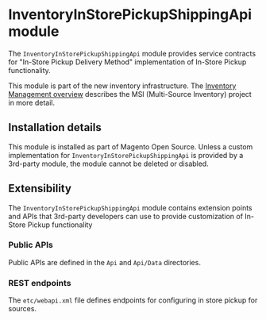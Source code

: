 # InventoryInStorePickupShippingApi module

The `InventoryInStorePickupShippingApi` module provides service contracts for "In-Store Pickup Delivery Method" implementation of In-Store Pickup functionality.

This module is part of the new inventory infrastructure. The
[Inventory Management overview](https://devdocs.magento.com/guides/v2.4/inventory/index.html)
describes the MSI (Multi-Source Inventory) project in more detail.

## Installation details

This module is installed as part of Magento Open Source. Unless a custom implementation for `InventoryInStorePickupShippingApi`
is provided by a 3rd-party module, the module cannot be deleted or disabled.

## Extensibility

The `InventoryInStorePickupShippingApi` module contains extension points and APIs that 3rd-party developers
can use to provide customization of In-Store Pickup functionality

### Public APIs

Public APIs are defined in the `Api` and `Api/Data` directories.

### REST endpoints

The `etc/webapi.xml` file defines endpoints for configuring in store pickup for sources.

